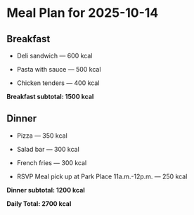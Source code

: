 # Meal Plan for 2025-10-14

## Breakfast

- Deli sandwich — 600 kcal

- Pasta with sauce — 500 kcal

- Chicken tenders — 400 kcal

**Breakfast subtotal: 1500 kcal**


## Dinner

- Pizza — 350 kcal

- Salad bar — 300 kcal

- French fries — 300 kcal

- RSVP Meal pick up at Park Place 11a.m.-12p.m. — 250 kcal

**Dinner subtotal: 1200 kcal**


**Daily Total: 2700 kcal**
